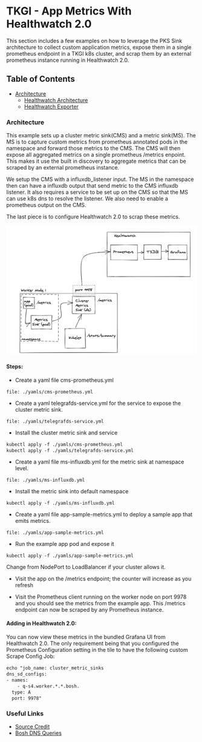 # TKGI - App Metrics With Healthwatch 2.0

This section includes a few examples on how to leverage the PKS Sink architecture to collect custom application metrics, expose them in a single prometheus endpoint in a TKGI k8s cluster, and scrap them by an external prometheus instance running in Healthwatch 2.0.

## Table of Contents
- [Architecture](#architecture)
    - [Healthwatch Architecture](#healthwatch-architecture)
    - [Healthwatch Exporter](#healthwatch-exporter)

### Architecture

This example sets up a cluster metric sink(CMS) and a metric sink(MS). The MS is to capture custom metrics from prometheus annotated pods in the namespace and forward those metrics to the CMS. The CMS will then expose all aggregated metrics on a single prometheus /metrics enpoint. This makes it use the built in discovery to aggregate metrics that can be scraped by an external prometheus instance.

We setup the CMS with a influxdb_listener input. The MS in the namespace then can have a influxdb output that send metric to the CMS influxdb listener. It also requires a service to be set up on the CMS so that the MS can use k8s dns to resolve the listener. We also need to enable a prometheus output on the CMS.

The last piece is to configure Healthwatch 2.0 to scrap these metrics.


![app-metrics-healthwatch](./app-metrics-healthwatch.png)


#### Steps:

 - Create a yaml file cms-prometheus.yml
```editor:open-file
file: ./yamls/cms-prometheus.yml
```
 - Create a yaml telegrafds-service.yml for the service to expose the cluster metric sink.
```editor:open-file
file: ./yamls/telegrafds-service.yml
```
 - Install the cluster metric sink and service
```execute
kubectl apply -f ./yamls/cms-prometheus.yml
kubectl apply -f ./yamls/telegrafds-service.yml
```
 - Create a yaml file ms-influxdb.yml for the metric sink at namespace level.
```editor:open-file
file: ./yamls/ms-influxdb.yml
```
 - Install the metric sink into default namespace
```execute
kubectl apply -f ./yamls/ms-influxdb.yml
```
 - Create a yaml file app-sample-metrics.yml to deploy a sample app that emits metrics.
```editor:open-file
file: ./yamls/app-sample-metrics.yml
```
 - Run the example app pod and expose it
```execute
kubectl apply -f ./yamls/app-sample-metrics.yml
```
Change from NodePort to LoadBalancer if your cluster allows it.

 - Visit the app on the /metrics endpoint; the counter will increase as you refresh

 - Visit the Prometheus client running on the worker node on port 9978 and you should see the metrics from the example app. This /metrics endpoint can now be scraped by any Prometheus instance.

#### Adding in Healthwatch 2.0:

You can now view these metrics in the bundled Grafana UI from Healthwatch 2.0. The only requirement being that you configured the Prometheus Configuration setting in the tile to have the following custom Scrape Config Job:

```copy
echo "job_name: cluster_metric_sinks
dns_sd_configs:
- names:
    - q-s4.worker.*.*.bosh.
  type: A
  port: 9978"
```


### Useful Links
 - [Source Credit](https://github.com/jaimegag/pks-zone/tree/master/sinks)
 - [Bosh DNS Queries](https://bosh.io/docs/dns/#constructing-queries)